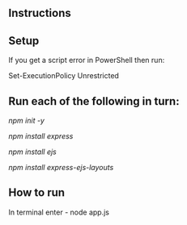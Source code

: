 ## Instructions
## Setup
If you get a script error in PowerShell then run:

Set-ExecutionPolicy Unrestricted

## Run each of the following in turn:

*npm init -y*

*npm install express*

*npm install ejs*

*npm install express-ejs-layouts*

## How to run
In terminal enter - node app.js